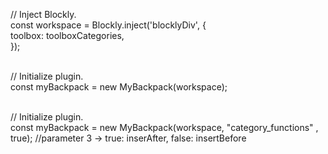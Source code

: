 // Inject Blockly.<br>
const workspace = Blockly.inject('blocklyDiv', {<br>
    toolbox: toolboxCategories,<br>
});<br><br>

// Initialize plugin.<br>
const myBackpack = new MyBackpack(workspace);<br><br>

// Initialize plugin.<br>
const myBackpack = new MyBackpack(workspace, "category_functions" , true);    //parameter 3 -> true: inserAfter, false: insertBefore
